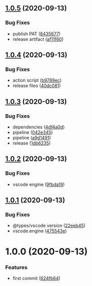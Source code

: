 ## [1.0.5](https://github.com/adrielcodeco/vscode-formact/compare/v1.0.4...v1.0.5) (2020-09-13)


### Bug Fixes

* publish PAT ([8435677](https://github.com/adrielcodeco/vscode-formact/commit/84356772bb40e6f78e3aa2054cb6fa43a9d3f304))
* release artifact ([af11f60](https://github.com/adrielcodeco/vscode-formact/commit/af11f60a82e36f5e5c6246f5338bbf42e26876fc))

## [1.0.4](https://github.com/adrielcodeco/vscode-formact/compare/v1.0.3...v1.0.4) (2020-09-13)


### Bug Fixes

* action script ([b9789ec](https://github.com/adrielcodeco/vscode-formact/commit/b9789ecb0d99aa3ac757c9790cd1ae00f0e339f3))
* release files ([40dc081](https://github.com/adrielcodeco/vscode-formact/commit/40dc0819cf87fce7bdd3006a6bd0ff65be182025))

## [1.0.3](https://github.com/adrielcodeco/vscode-formact/compare/v1.0.2...v1.0.3) (2020-09-13)


### Bug Fixes

* dependencies ([4df4a0d](https://github.com/adrielcodeco/vscode-formact/commit/4df4a0d972af11503b8885de98c91e54abca0336))
* pipeline ([042e345](https://github.com/adrielcodeco/vscode-formact/commit/042e345c63457b8b2c64dc078133e8815ec23d42))
* pipeline ([a9d1491](https://github.com/adrielcodeco/vscode-formact/commit/a9d14915a16f5cc0ae8ade2e212f843a985dbe38))
* release ([1db6235](https://github.com/adrielcodeco/vscode-formact/commit/1db623597a284c29f4fe5a84ee56389cf8bbb903))

## [1.0.2](https://github.com/adrielcodeco/vscode-formact/compare/v1.0.1...v1.0.2) (2020-09-13)


### Bug Fixes

* vscode engine ([9fbda19](https://github.com/adrielcodeco/vscode-formact/commit/9fbda196cb44fb3eb2dcd889e742460e024c5bfa))

## [1.0.1](https://github.com/adrielcodeco/vscode-formact/compare/v1.0.0...v1.0.1) (2020-09-13)


### Bug Fixes

* @types/vscode version ([22eeb45](https://github.com/adrielcodeco/vscode-formact/commit/22eeb45f05f70bd288f0471f0753225411603b2d))
* vscode.engine ([475543e](https://github.com/adrielcodeco/vscode-formact/commit/475543e340f9b347e4ede5e901a8606e96f3856f))

# 1.0.0 (2020-09-13)


### Features

* first commit ([624fb64](https://github.com/adrielcodeco/vscode-formact/commit/624fb6408ba20066f6ed7650735c33f2d90cd36f))
